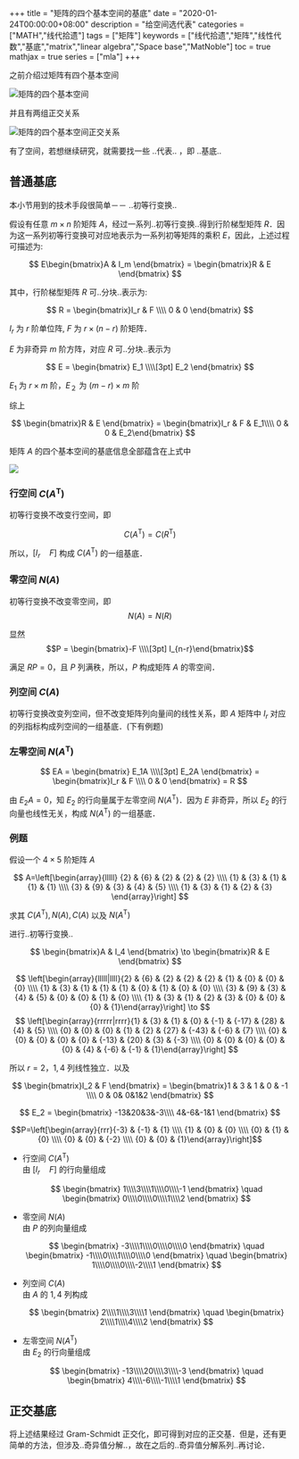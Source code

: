 +++
title = "矩阵的四个基本空间的基底"
date = "2020-01-24T00:00:00+08:00"
description = "给空间选代表"
categories = ["MATH","线代拾遗"]
tags = ["矩阵"]
keywords = ["线代拾遗","矩阵","线性代数","基底","matrix","linear algebra","Space base","MatNoble"]
toc = true
mathjax = true
series = ["mla"]
+++

之前介绍过矩阵有四个基本空间

<img src="https://imgkr.cn-bj.ufileos.com/dcb900fa-a4ec-466d-a019-5e9a75079026.png" title="矩阵的四个基本空间"  alt="矩阵的四个基本空间"/>

并且有两组正交关系

<img src="https://imgkr.cn-bj.ufileos.com/15a582b0-4471-4ae6-8985-02f9d4ea2edc.png" title="矩阵的四个基本空间正交关系"  alt="矩阵的四个基本空间正交关系"/>

有了空间，若想继续研究，就需要找一些 ..代表.. ，即 ..基底..

## 普通基底

本小节用到的技术手段很简单－－ ..初等行变换..

假设有任意 $m\times n$ 阶矩阵 $A$，经过一系列..初等行变换..得到行阶梯型矩阵 $R$．因为这一系列初等行变换可对应地表示为一系列初等矩阵的乘积 $E$，因此，上述过程可描述为:

$$
E\begin{bmatrix}A & I_m \end{bmatrix} = \begin{bmatrix}R & E \end{bmatrix}
$$

其中，行阶梯型矩阵 $R$ 可..分块..表示为:

$$
R = \begin{bmatrix}I_r & F \\\\ 0 & 0 \end{bmatrix}
$$

$I_r$ 为 $r$ 阶单位阵, $F$ 为 $r \times (n-r)$ 阶矩阵．

$E$ 为非奇异 $m$ 阶方阵，对应 $R$ 可..分块..表示为

$$
E = \begin{bmatrix} E_1 \\\\[3pt] E_2 \end{bmatrix}
$$

$E_1$ 为 $r\times m$ 阶，$E_２$ 为 $(m-r)\times m$ 阶

综上

$$
\begin{bmatrix}R & E \end{bmatrix} =  \begin{bmatrix}I_r & F & E_1\\\\ 0 & 0  & E_2\end{bmatrix}
$$

矩阵 $A$ 的四个基本空间的基底信息全部蕴含在上式中

![](https://imgkr.cn-bj.ufileos.com/dcb900fa-a4ec-466d-a019-5e9a75079026.png)

### 行空间 $C(A^{\mathsf T})$

初等行变换不改变行空间，即

$$
C(A^{\mathsf T}) = C(R^{\mathsf T})
$$

所以，$\left[ I_r \quad  F \right]$ 构成 $C(A^{\mathsf T})$ 的一组基底．

### 零空间 $N(A)$

初等行变换不改变零空间，即
$$N(A) = N(R)$$

显然
$$P = \begin{bmatrix}-F \\\\[3pt] I_{n-r}\end{bmatrix}$$

满足 $RP=0$，且 $P$ 列满秩，所以，$P$ 构成矩阵 $A$ 的零空间．

### 列空间 $C(A)$

初等行变换改变列空间，但不改变矩阵列向量间的线性关系，即 $A$ 矩阵中 $I_r$ 对应的列指标构成列空间的一组基底．(下有例题)

### 左零空间 $N(A^{\mathsf T})$

$$
EA = \begin{bmatrix} E_1A \\\\[3pt] E_2A \end{bmatrix} = \begin{bmatrix}I_r & F \\\\ 0 & 0 \end{bmatrix} = R
$$

由 $E_2A = 0$，知 $E_2$ 的行向量属于左零空间 $N(A^{\mathsf T})$．因为 $E$ 非奇异，所以 $E_2$ 的行向量也线性无关，构成 $N(A^{\mathsf T})$ 的一组基底．

### 例题

假设一个 $4\times 5$ 阶矩阵 $A$

$$
A=\left[\begin{array}{lllll}
{2} & {6} & {2} & {2} & {2} \\\\
{1} & {3} & {1} & {1} & {1} \\\\
{3} & {9} & {3} & {4} & {5} \\\\
{1} & {3} & {1} & {2} & {3}
\end{array}\right]
$$

求其 $C(A^{\mathsf T}), N(A), C(A)$ 以及 $N(A^{\mathsf T})$

进行..初等行变换..

$$
\begin{bmatrix}A & I_4 \end{bmatrix}
\to
\begin{bmatrix}R & E \end{bmatrix}
$$

$$
\left[\begin{array}{lllll|llll}{2} & {6} & {2} & {2} & {2} & {1} & {0} & {0} & {0} \\\\ {1} & {3} & {1} & {1} & {1} & {0} & {1} & {0} & {0} \\\\ {3} & {9} & {3} & {4} & {5} & {0} & {0} & {1} & {0} \\\\ {1} & {3} & {1} & {2} & {3} & {0} & {0} & {0} & {1}\end{array}\right]
\to
$$
$$
\left[\begin{array}{rrrrr|rrrr}{1} & {3} & {1} & {0} & {-1} & {-17} & {28} & {4} & {5} \\\\ {0} & {0} & {0} & {1} & {2} & {27} & {-43} & {-6} & {7} \\\\ {0} & {0} & {0} & {0} & {0} & {-13} & {20} & {3} & {-3} \\\\ {0} & {0} & {0} & {0} & {0} & {4} & {-6} & {-1} & {1}\end{array}\right]
$$

所以 $r=2$，$1, 4$ 列线性独立．以及

$$
\begin{bmatrix}I_2 & F \end{bmatrix} = \begin{bmatrix}1 & 3 & 1 & 0 & -1 \\\\ 0 & 0& 0&1&2 \end{bmatrix}
$$

$$
E_2 = \begin{bmatrix} -13&20&3&-3\\\\ 4&-6&-1&1 \end{bmatrix}
$$

$$P=\left[\begin{array}{rrr}{-3} & {-1} & {1} \\\\ {1} & {0} & {0} \\\\ {0} & {1} & {0} \\\\ {0} & {0} & {-2} \\\\ {0} & {0} & {1}\end{array}\right]$$

- 行空间 $C(A^{\mathsf T})$  
  由 $\left[ I_r \quad  F \right]$ 的行向量组成

  $$
  \begin{bmatrix}
  1\\\\3\\\\1\\\\0\\\\-1
  \end{bmatrix} \quad
   \begin{bmatrix}
  0\\\\0\\\\0\\\\1\\\\2
  \end{bmatrix}
  $$

- 零空间 $N(A)$  
  由 $P$ 的列向量组成

  $$
  \begin{bmatrix}
  -3\\\\1\\\\0\\\\0\\\\0
  \end{bmatrix} \quad
   \begin{bmatrix}
  -1\\\\0\\\\1\\\\0\\\\0
  \end{bmatrix} \quad
  \begin{bmatrix}
  1\\\\0\\\\0\\\\-2\\\\1
  \end{bmatrix}
  $$

- 列空间 $C(A)$  
  由 $A$ 的 $1, 4$ 列构成

  $$
  \begin{bmatrix}
  2\\\\1\\\\3\\\\1
  \end{bmatrix} \quad
   \begin{bmatrix}
   2\\\\1\\\\4\\\\2
  \end{bmatrix}
  $$

- 左零空间 $N(A^{\mathsf T})$  
  由 $E_2$ 的行向量组成

  $$
  \begin{bmatrix}
  -13\\\\20\\\\3\\\\-3
  \end{bmatrix} \quad
   \begin{bmatrix}
   4\\\\-6\\\\-1\\\\1
  \end{bmatrix}
  $$

## 正交基底

将上述结果经过 Gram-Schmidt 正交化，即可得到对应的正交基．但是，还有更简单的方法，但涉及..奇异值分解..，故在之后的..奇异值分解系列..再讨论．
